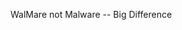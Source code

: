 
WalMare not Malware -- Big Difference
<!---
Wal-Mare/Wal-Mare is a ✨ special ✨ repository because its `README.md` (this file) appears on your GitHub profile.
You can click the Preview link to take a look at your changes.
--->
